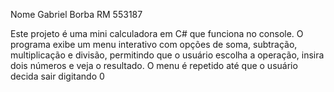 Nome Gabriel Borba
RM 553187 

Este projeto é uma mini calculadora em C# que funciona no console.
O programa exibe um menu interativo com opções de soma, subtração, multiplicação e divisão, permitindo que o usuário escolha a operação, insira dois números e veja o resultado.
O menu é repetido até que o usuário decida sair digitando 0
